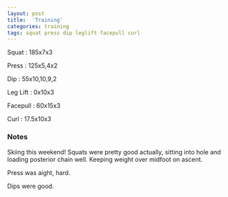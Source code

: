 ```yaml
---
layout: post
title:  'Training'
categories: training
tags: squat press dip leglift facepull curl
---
```


Squat       :   185x7x3

Press       :   125x5,4x2

Dip         :   55x10,10,9,2

Leg Lift    :   0x10x3

Facepull    :   60x15x3

Curl        :   17.5x10x3

### Notes

Skiing this weekend! Squats were pretty good actually, sitting into hole and loading
posterior chain well. Keeping weight over midfoot on ascent.

Press was aight, hard.

Dips were good.
